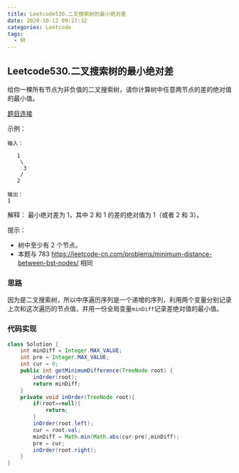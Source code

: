 ```yaml
---
title: Leetcode530.二叉搜索树的最小绝对差
date: 2020-10-12 09:27:32
categories: Leetcode
tags:
  - 树
---
```


## Leetcode530.二叉搜索树的最小绝对差

给你一棵所有节点为非负值的二叉搜索树，请你计算树中任意两节点的差的绝对值的最小值。

 [题目连接](https://leetcode-cn.com/problems/minimum-absolute-difference-in-bst)

<!--more-->

示例：

```
输入：

   1
    \
     3
    /
   2

输出：
1
```



解释：
最小绝对差为 1，其中 2 和 1 的差的绝对值为 1（或者 2 和 3）。


提示：

- 树中至少有 2 个节点。
- 本题与 783 https://leetcode-cn.com/problems/minimum-distance-between-bst-nodes/ 相同



### 思路

因为是二叉搜索树，所以中序遍历序列是一个递增的序列，利用两个变量分别记录上次和这次遍历的节点值，并用一份全局变量`minDiff`记录差绝对值的最小值。



### 代码实现

```java
class Solution {
    int minDiff = Integer.MAX_VALUE;
    int pre = Integer.MAX_VALUE;
    int cur = 0;
    public int getMinimumDifference(TreeNode root) {
        inOrder(root);
        return minDiff;
    }
    private void inOrder(TreeNode root){
        if(root==null){
            return;
        }
        inOrder(root.left);
        cur = root.val;
        minDiff = Math.min(Math.abs(cur-pre),minDiff);
        pre = cur;
        inOrder(root.right);
    }
}
```

